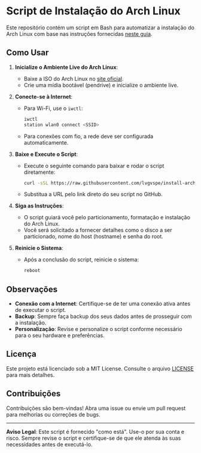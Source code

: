 # Script de Instalação do Arch Linux

Este repositório contém um script em Bash para automatizar a instalação do Arch Linux com base nas instruções fornecidas [neste guia](https://gist.github.com/mjkstra/96ce7a5689d753e7a6bdd92cdc169bae).

## Como Usar

1. **Inicialize o Ambiente Live do Arch Linux**:
   - Baixe a ISO do Arch Linux no [site oficial](https://www.archlinux.org/download/).
   - Crie uma mídia bootável (pendrive) e inicialize o ambiente live.

2. **Conecte-se à Internet**:
   - Para Wi-Fi, use o `iwctl`:
     ```bash
     iwctl
     station wlan0 connect <SSID>
     ```
   - Para conexões com fio, a rede deve ser configurada automaticamente.

3. **Baixe e Execute o Script**:
   - Execute o seguinte comando para baixar e rodar o script diretamente:
     ```bash
     curl -sSL https://raw.githubusercontent.com/lvgvspe/install-arch-btrfs/main/install.sh -o install.sh && bash install.sh
     ```
   - Substitua a URL pelo link direto do seu script no GitHub.

4. **Siga as Instruções**:
   - O script guiará você pelo particionamento, formatação e instalação do Arch Linux.
   - Você será solicitado a fornecer detalhes como o disco a ser particionado, nome do host (hostname) e senha do root.

5. **Reinicie o Sistema**:
   - Após a conclusão do script, reinicie o sistema:
     ```bash
     reboot
     ```

## Observações
- **Conexão com a Internet**: Certifique-se de ter uma conexão ativa antes de executar o script.
- **Backup**: Sempre faça backup dos seus dados antes de prosseguir com a instalação.
- **Personalização**: Revise e personalize o script conforme necessário para o seu hardware e preferências.

## Licença
Este projeto está licenciado sob a MIT License. Consulte o arquivo [LICENSE](LICENSE) para mais detalhes.

## Contribuições
Contribuições são bem-vindas! Abra uma issue ou envie um pull request para melhorias ou correções de bugs.

---

**Aviso Legal**: Este script é fornecido "como está". Use-o por sua conta e risco. Sempre revise o script e certifique-se de que ele atenda às suas necessidades antes de executá-lo.
